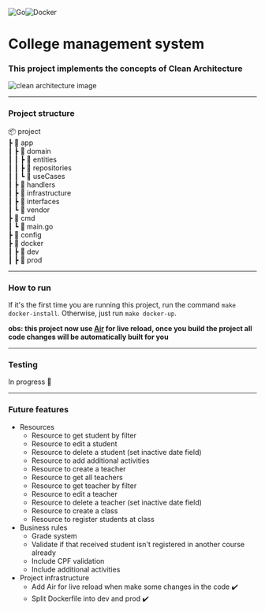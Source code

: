 ![Go](https://img.shields.io/badge/go-%2300ADD8.svg?style=for-the-badge&logo=go&logoColor=white)![Docker](https://img.shields.io/badge/docker-%230db7ed.svg?style=for-the-badge&logo=docker&logoColor=white)

# College management system

### This project implements the concepts of Clean Architecture
![clean architecture image](https://blog.cleancoder.com/uncle-bob/images/2012-08-13-the-clean-architecture/CleanArchitecture.jpg)

---

### Project structure
📦 project <br/>
 ┣ 📂 app <br/>
 ┃ ┣ 📂 domain <br/>
 ┃ ┃ ┣ 📂 entities <br/>
 ┃ ┃ ┣ 📂 repositories <br/>
 ┃ ┃ ┗ 📂 useCases <br/>
 ┃ ┣ 📂 handlers <br/>
 ┃ ┣ 📂 infrastructure <br/>
 ┃ ┣ 📂 interfaces <br/>
 ┃ ┗ 📂 vendor <br/>
 ┣ 📂 cmd <br/>
 ┃ ┗ 📜 main.go <br/>
 ┣ 📂 config <br/>
 ┣ 📂 docker <br/>
 ┃ ┣ 📂 dev <br/>
 ┃ ┣ 📂 prod <br/>

---
 ### How to run

If it's the first time you are running this project, run the command `make docker-install`.
Otherwise, just run `make docker-up`.

**obs: this project now use [Air](https://github.com/cosmtrek/air) for live reload, once you build the project all code changes will be automatically built for you**

---

### Testing
In progress :construction_worker:

---

### Future features
- Resources
    - Resource to get student by filter
    - Resource to edit a student
    - Resource to delete a student (set inactive date field)
    - Resource to add additional activities
    - Resource to create a teacher
    - Resource to get all teachers
    - Resource to get teacher by filter
    - Resource to edit a teacher
    - Resource to delete a teacher (set inactive date field)
    - Resource to create a class
    - Resource to register students at class
- Business rules
    - Grade system
    - Validate if that received student isn't registered in another course already
    - Include CPF validation
    - Include additional activities
- Project infrastructure
    - Add Air for live reload when make some changes in the code :heavy_check_mark:
    - Split Dockerfile into dev and prod :heavy_check_mark: